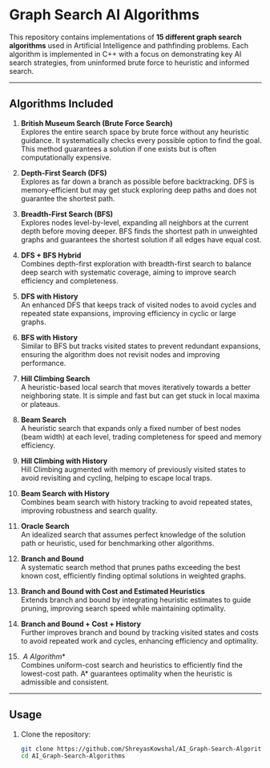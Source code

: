 # Graph Search AI Algorithms

This repository contains implementations of **15 different graph search algorithms** used in Artificial Intelligence and pathfinding problems. Each algorithm is implemented in C++ with a focus on demonstrating key AI search strategies, from uninformed brute force to heuristic and informed search.


---

## Algorithms Included

1. **British Museum Search (Brute Force Search)**  
   Explores the entire search space by brute force without any heuristic guidance. It systematically checks every possible option to find the goal. This method guarantees a solution if one exists but is often computationally expensive.

2. **Depth-First Search (DFS)**  
   Explores as far down a branch as possible before backtracking. DFS is memory-efficient but may get stuck exploring deep paths and does not guarantee the shortest path.

3. **Breadth-First Search (BFS)**  
   Explores nodes level-by-level, expanding all neighbors at the current depth before moving deeper. BFS finds the shortest path in unweighted graphs and guarantees the shortest solution if all edges have equal cost.

4. **DFS + BFS Hybrid**  
   Combines depth-first exploration with breadth-first search to balance deep search with systematic coverage, aiming to improve search efficiency and completeness.

5. **DFS with History**  
   An enhanced DFS that keeps track of visited nodes to avoid cycles and repeated state expansions, improving efficiency in cyclic or large graphs.

6. **BFS with History**  
   Similar to BFS but tracks visited states to prevent redundant expansions, ensuring the algorithm does not revisit nodes and improving performance.

7. **Hill Climbing Search**  
   A heuristic-based local search that moves iteratively towards a better neighboring state. It is simple and fast but can get stuck in local maxima or plateaus.

8. **Beam Search**  
   A heuristic search that expands only a fixed number of best nodes (beam width) at each level, trading completeness for speed and memory efficiency.

9. **Hill Climbing with History**  
   Hill Climbing augmented with memory of previously visited states to avoid revisiting and cycling, helping to escape local traps.

10. **Beam Search with History**  
    Combines beam search with history tracking to avoid repeated states, improving robustness and search quality.

11. **Oracle Search**  
    An idealized search that assumes perfect knowledge of the solution path or heuristic, used for benchmarking other algorithms.

12. **Branch and Bound**  
    A systematic search method that prunes paths exceeding the best known cost, efficiently finding optimal solutions in weighted graphs.

13. **Branch and Bound with Cost and Estimated Heuristics**  
    Extends branch and bound by integrating heuristic estimates to guide pruning, improving search speed while maintaining optimality.

14. **Branch and Bound + Cost + History**  
    Further improves branch and bound by tracking visited states and costs to avoid repeated work and cycles, enhancing efficiency and optimality.

15. **‎ A* Algorithm**  
    Combines uniform-cost search and heuristics to efficiently find the lowest-cost path. A* guarantees optimality when the heuristic is admissible and consistent.

---

## Usage

1. Clone the repository:  
   ```bash
   git clone https://github.com/ShreyasKowshal/AI_Graph-Search-Algorithms.git
   cd AI_Graph-Search-Algorithms
